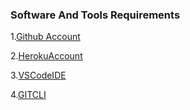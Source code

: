 ### Software And Tools Requirements

1.[Github Account](https://github.com)

2.[HerokuAccount](https://heroku.com/)

3.[VSCodeIDE](https://code.visualstudio.com/)

4.[GITCLI](https://git-scm.com/book/en/v2/Getting-Started-The-Command-Line)